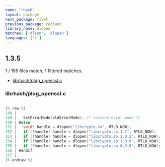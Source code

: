 ```yaml
---
name: "rhash"
layout: package
next_package: rivet
previous_package: redland
library_name: dlopen
matches: ['dlsym', 'dlopen']
languages: ['c']
---
```

## 1.3.5
1 / 155 files match, 1 filtered matches.

 - [librhash/plug_openssl.c](#librhashplug_opensslc)

### librhash/plug_openssl.c

```c

{% raw %}
148 | 
149 | 	SetErrorMode(oldErrorMode); /* restore error mode */
150 | #else
151 | 	void* handle = dlopen("libcrypto.so", RTLD_NOW);
152 | 	if (!handle) handle = dlopen("libcrypto.so.1.1", RTLD_NOW);
153 | 	if (!handle) handle = dlopen("libcrypto.so.1.0.2", RTLD_NOW);
154 | 	if (!handle) handle = dlopen("libcrypto.so.1.0.0", RTLD_NOW);
155 | 	if (!handle) handle = dlopen("libcrypto.so.0.9.8", RTLD_NOW);
156 | #endif
157 | 
{% endraw %}

```
